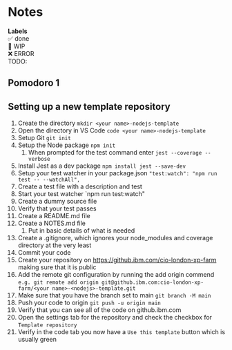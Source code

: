 # Notes

**Labels**  
✅ done  
🚧 WIP  
❌ ERROR  
TODO:

## Pomodoro 1  

## Setting up a new template repository

1. Create the directory `mkdir <your name>-nodejs-template`  
1. Open the directory in VS Code `code <your name>-nodejs-template`  
1. Setup Git `git init`  
1. Setup the Node package `npm init`  
    1. When prompted for the test command enter `jest --coverage --verbose`
1. Install Jest as a dev package `npm install jest --save-dev`
1. Setup your test watcher in your package.json `"test:watch": "npm run test -- --watchAll",`
1. Create a test file with a description and test
1. Start your test watcher `npm run test:watch"
1. Create a dummy source file
1. Verify that your test passes
1. Create a README.md file  
1. Create a NOTES.md file  
    1. Put in basic details of what is needed  
1. Create a .gitignore, which ignores your node_modules and coverage directory at the very least
1. Commit your code
1. Create your repository on <https://github.ibm.com/cio-london-xp-farm> making sure that it is public
1. Add the remote git configuration by running the add origin commend `e.g. git remote add origin git@github.ibm.com:cio-london-xp-farm/<your name>-<nodejs>-template.git`
1. Make sure that you have the branch set to main `git branch -M main`
1. Push your code to origin `git push -u origin main`
1. Verify that you can see all of the code on github.ibm.com
1. Open the settings tab for the repository and check the checkbox for `Template repository`
1. Verify in the code tab you now have a `Use this template` button which is usually green

